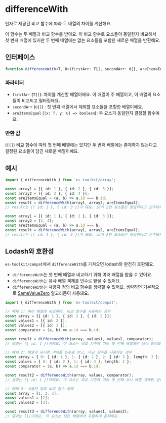 # differenceWith

인자로 제공된 비교 함수에 따라 두 배열의 차이를 계산해요.

이 함수는 두 배열과 비교 함수를 받아요. 이 비교 함수로 요소들이 동일한지 비교해서 첫 번째 배열에 있지만 두 번째 배열에는 없는 요소들을 포함한 새로운 배열을 반환해요.

## 인터페이스

```typescript
function differenceWith<T, U>(firstArr: T[], secondArr: U[], areItemsEqual: (x: T, y: U) => boolean): T[];
```

### 파라미터

- `firstArr` (`T[]`): 차이를 계산할 배열이에요. 이 배열이 주 배열이고, 이 배열의 요소들이 비교되고 필터링돼요.
- `secondArr` (`U[]`) : 첫 번째 배열에서 제외할 요소들을 포함한 배열이에요.
- `areItemsEqual` (`(x: T, y: U) => boolean`): 두 요소가 동일한지 결정할 함수예요.

### 반환 값

(`T[]`) 비교 함수에 따라 첫 번째 배열에는 있지만 두 번째 배열에는 존재하지 않는다고 결정된 요소들이 담긴 새로운 배열이에요.

## 예시

```typescript
import { differenceWith } from 'es-toolkit/array';

const array1 = [{ id: 1 }, { id: 2 }, { id: 3 }];
const array2 = [{ id: 2 }, { id: 4 }];
const areItemsEqual = (a, b) => a.id === b.id;
const result = differenceWith(array1, array2, areItemsEqual);
// result는 [{ id: 1 }, { id: 3 }]가 돼요. id가 2인 요소들은 동일하다고 간주돼서 결과에서 제외돼요.

const array1 = [{ id: 1 }, { id: 2 }, { id: 3 }];
const array2 = [2, 4];
const areItemsEqual = (a, b) => a.id === b;
const result = differenceWith(array1, array2, areItemsEqual);
// result는 [{ id: 1 }, { id: 3 }]가 돼요. id가 2인 요소들은 동일하다고 간주돼서 결과에서 제외돼요.
```

## Lodash와 호환성

`es-toolkit/compat`에서 `differenceWith`를 가져오면 lodash와 완전히 호환돼요.

- `differenceWith`는 첫 번째 배열과 비교하기 위해 여러 배열을 받을 수 있어요.
- `differenceWith`는 유사 배열 객체를 인수로 받을 수 있어요.
- `differenceWith`는 사용자 정의 비교 함수를 생략할 수 있어요. 생략하면 기본적으로 [SameValueZero](https://tc39.es/ecma262/multipage/abstract-operations.html#sec-samevaluezero) 알고리즘이 사용돼요.

```typescript
import { differenceWith } from 'es-toolkit/compat';

// 예제 1: 여러 배열과 비교하며, 비교 함수를 사용하는 경우
const array = [{ id: 1 }, { id: 2 }, { id: 3 }];
const values1 = [{ id: 2 }];
const values2 = [{ id: 3 }];
const comparator = (a, b) => a.id === b.id;

const result = differenceWith(array, values1, values2, comparator);
// 결과는 [{ id: 1 }]이에요. 이 요소는 비교 기준에 따라 첫 번째 배열에만 남아 있어요.

// 예제 2: 배열과 유사한 객체를 인수로 받고, 비교 함수를 사용하는 경우
const array = { 0: { id: 1 }, 1: { id: 2 }, 2: { id: 3 }, length: 3 };
const values = { 0: { id: 2 }, 1: { id: 3 }, length: 2 };
const comparator = (a, b) => a.id === b.id;

const result2 = differenceWith(array, values, comparator);
// 결과는 [{ id: 1 }]이에요. 이 요소는 비교 기준에 따라 첫 번째 유사 배열 객체만 남아 있어요.

// 예제 3: 사용자 정의 비교 함수 생략
const array = [1, 2, 3];
const values1 = [2];
const values2 = [3];

const result3 = differenceWith(array, values1, values2);
// 결과는 [1]이에요. 이 요소는 모든 배열에서 유일하게 존재해요.
```
